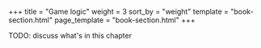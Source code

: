 +++
title = "Game logic"
weight = 3
sort_by = "weight"
template = "book-section.html"
page_template = "book-section.html"
+++

TODO: discuss what's in this chapter
